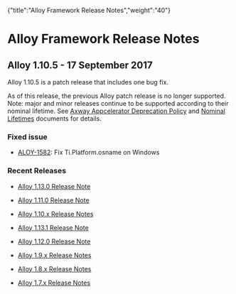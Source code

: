 {"title":"Alloy Framework Release Notes","weight":"40"} 

# Alloy Framework Release Notes

## Alloy 1.10.5 - 17 September 2017

Alloy 1.10.5 is a patch release that includes one bug fix.

As of this release, the previous Alloy patch release is no longer supported. Note: major and minor releases continue to be supported according to their nominal lifetime. See [Axway Appcelerator Deprecation Policy](/docs/appc/AMPLIFY_Appcelerator_Services_Overview/Axway_Appcelerator_Deprecation_Policy/) and [Nominal Lifetimes](/docs/appc/AMPLIFY_Appcelerator_Services_Overview/Axway_Appcelerator_Product_Lifecycle/#NominalLifetimes) documents for details.

### Fixed issue

*   [ALOY-1582](https://jira.appcelerator.org/browse/ALOY-1582): Fix Ti.Platform.osname on Windows
    

### Recent Releases

*   [Alloy 1.13.0 Release Note](/docs/appc/Alloy_Framework/Alloy_Framework_Release_Notes/Alloy_1.13.0_Release_Note/)
    
*   [Alloy 1.11.0 Release Note](/docs/appc/Alloy_Framework/Alloy_Framework_Release_Notes/Alloy_1.11.0_Release_Note/)
    
*   [Alloy 1.10.x Release Notes](/docs/appc/Alloy_Framework/Alloy_Framework_Release_Notes/Alloy_1.10.x_Release_Notes/)
    
*   [Alloy 1.13.1 Release Note](/docs/appc/Alloy_Framework/Alloy_Framework_Release_Notes/Alloy_1.13.1_Release_Note/)
    
*   [Alloy 1.12.0 Release Note](/docs/appc/Alloy_Framework/Alloy_Framework_Release_Notes/Alloy_1.12.0_Release_Note/)
    
*   [Alloy 1.9.x Release Notes](/docs/appc/Alloy_Framework/Alloy_Framework_Release_Notes/Alloy_1.9.x_Release_Notes/)
    
*   [Alloy 1.8.x Release Notes](/docs/appc/Alloy_Framework/Alloy_Framework_Release_Notes/Alloy_1.8.x_Release_Notes/)
    
*   [Alloy 1.7.x Release Notes](/docs/appc/Alloy_Framework/Alloy_Framework_Release_Notes/Alloy_1.7.x_Release_Notes/)